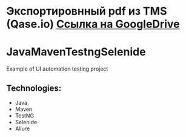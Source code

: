 # Экспортировнный pdf из TMS (Qase.io) **[Ссылка на GoogleDrive](https://drive.google.com/file/d/1HwjsWxbYKAVmU3AUIhkCwO566onQOApB/view?usp=sharing)**

# JavaMavenTestngSelenide
Example of UI automation testing project

## Technologies:
- Java
- Maven
- TestNG
- Selenide
- Allure
